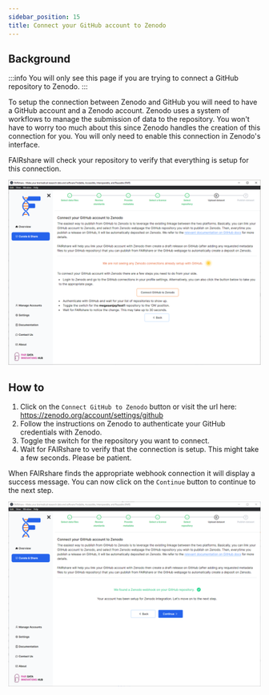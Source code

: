 ```yaml
---
sidebar_position: 15
title: Connect your GitHub account to Zenodo
---
```


## Background

:::info
You will only see this page if you are trying to connect a GitHub repository to Zenodo.
:::

To setup the connection between Zenodo and GitHub you will need to have a GitHub account and a Zenodo account. Zenodo uses a system of workflows to manage the submission of data to the repository. You won't have to worry too much about this since Zenodo handles the creation of this connection for you. You will only need to enable this connection in Zenodo's interface.

FAIRshare will check your repository to verify that everything is setup for this connection.

![](./images/githubZenodoConnection.png)

## How to

1. Click on the `Connect GitHub to Zenodo` button or visit the url here: https://zenodo.org/account/settings/github
2. Follow the instructions on Zenodo to authenticate your GitHub credentials with Zenodo.
3. Toggle the switch for the repository you want to connect.
4. Wait for FAIRshare to verify that the connection is setup. This might take a few seconds. Please be patient.

When FAIRshare finds the appropriate webhook connection it will display a success message. You can now click on the `Continue` button to continue to the next step.

![](./images/githubZenodoConnectionSuccess.png)
